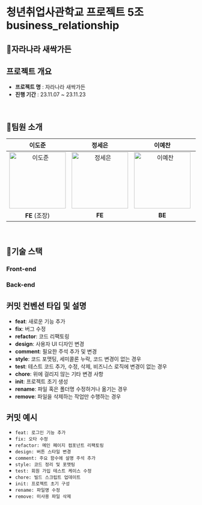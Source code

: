 # 청년취업사관학교 프로젝트 5조 business_relationship

## 🌱자라나라 새싹가든

## 프로젝트 개요

- **프로젝트 명** : 자라나라 새싹가든
- **진행 기간** : 23.11.07 ~ 23.11.23

<br>

## 👥팀원 소개

|                                                                         이도준                                                                          |                                                                         정세은                                                                          |                                                                         이예찬                                                                          |                                                                  정우성                                                                   |
| :-----------------------------------------------------------------------------------------------------------------------------------------------------: | :-----------------------------------------------------------------------------------------------------------------------------------------------------: | :-----------------------------------------------------------------------------------------------------------------------------------------------------: | :---------------------------------------------------------------------------------------------------------------------------------------: |
| <img alt="이도준" src="https://github.com/DJ94DJ/business_relationship/assets/101249011/1b491a34-d848-4a88-a12d-b3033198f454" height="150" width="150"> | <img alt="정세은" src="https://github.com/DJ94DJ/business_relationship/assets/101249011/6550ee3b-4ec7-4c9a-ad10-0b49ea658d68" height="150" width="150"> | <img alt="이예찬" src="https://github.com/DJ94DJ/business_relationship/assets/101249011/3433d88a-792b-4d9f-83d6-2bed2cdac700" height="150" width="150"> | <img alt="정우성" src="https://github.com/dntjd129/SeSAC/assets/101249011/17da9f8a-c029-408f-9011-72da08457bae" height="150" width="150"> |
|                                                                      **FE** (조장)                                                                      |                                                                         **FE**                                                                          |                                                                         **BE**                                                                          |                                                                  **BE**                                                                   |

<br>

## 🔧기술 스택 
### Front-end

### Back-end

## 커밋 컨벤션 타입 및 설명

- **feat**: 새로운 기능 추가
- **fix**: 버그 수정
- **refactor**: 코드 리팩토링
- **design**: 사용자 UI 디자인 변경
- **comment**: 필요한 주석 추가 및 변경
- **style**: 코드 포맷팅, 세미콜론 누락, 코드 변경이 없는 경우
- **test**: 테스트 코드 추가, 수정, 삭제, 비즈니스 로직에 변경이 없는 경우
- **chore**: 위에 걸리지 않는 기타 변경 사항
- **init**: 프로젝트 초기 생성
- **rename**: 파일 혹은 폴더명 수정하거나 옮기는 경우
- **remove**: 파일을 삭제하는 작업만 수행하는 경우

## 커밋 예시

- `feat: 로그인 기능 추가`
- `fix: 오타 수정`
- `refactor: 메인 페이지 컴포넌트 리팩토링`
- `design: 버튼 스타일 변경`
- `comment: 주요 함수에 설명 주석 추가`
- `style: 코드 정리 및 포맷팅`
- `test: 회원 가입 테스트 케이스 수정`
- `chore: 빌드 스크립트 업데이트`
- `init: 프로젝트 초기 구성`
- `rename: 파일명 수정`
- `remove: 미사용 파일 삭제`
